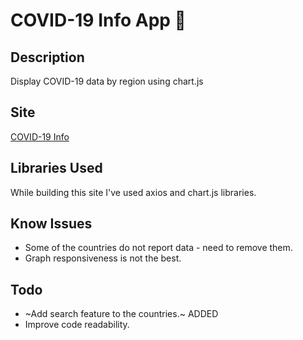 # COVID-19 Info App :microbe:

## Description

Display COVID-19 data by region using chart.js

## Site

[COVID-19 Info](https://covid-19-world-info.netlify.app)

## Libraries Used

While building this site I've used axios and chart.js libraries.

## Know Issues

- Some of the countries do not report data - need to remove them.
- Graph responsiveness is not the best.

## Todo

- ~Add search feature to the countries.~ ADDED
- Improve code readability.
